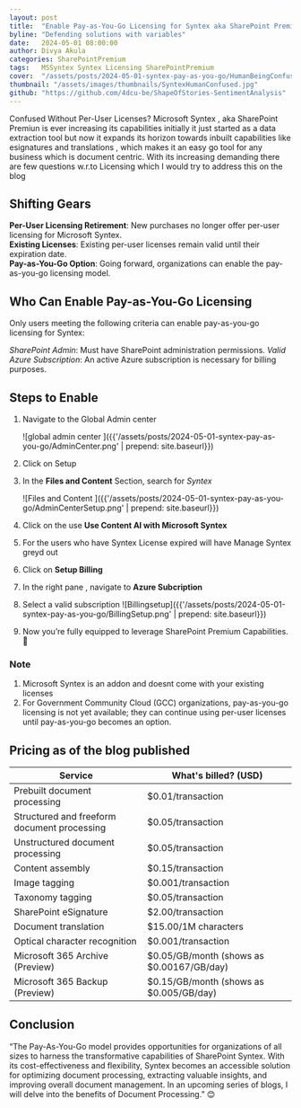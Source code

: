 ```yaml
---
layout: post
title:  "Enable Pay-as-You-Go Licensing for Syntex aka SharePoint Premium."
byline: "Defending solutions with variables"
date:   2024-05-01 08:00:00
author: Divya Akula
categories: SharePointPremium
tags:	MSSyntex Syntex Licensing SharePointPremium
cover:  "/assets/posts/2024-05-01-syntex-pay-as-you-go/HumanBeingConfused.jpeg"
thumbnail: "/assets/images/thumbnails/SyntexHumanConfused.jpg"
github: "https://github.com/4dcu-be/ShapeOfStories-SentimentAnalysis"
---
```

Confused Without Per-User Licenses? Microsoft Syntex , aka SharePoint Premiun is ever increasing its capabilities initially it just started as a data extraction tool but now it expands its horizon towards inbuilt capabilities like esignatures and translations , which makes it an easy go tool for any business which is document centric. With its increasing demanding there are few questions w.r.to Licensing which I would try to address this on the blog

## Shifting Gears

**Per-User Licensing Retirement**: New purchases no longer offer per-user licensing for Microsoft Syntex.\
**Existing Licenses**: Existing per-user licenses remain valid until their expiration date.\
**Pay-as-You-Go Option**: Going forward, organizations can enable the pay-as-you-go licensing model.


## Who Can Enable Pay-as-You-Go Licensing

Only users meeting the following criteria can enable pay-as-you-go licensing for Syntex:

*SharePoint Admin*: Must have SharePoint administration permissions.
*Valid Azure Subscription*: An active Azure subscription is necessary for billing purposes.

## Steps to Enable

1. Navigate to the Global Admin center
   
    ![global admin center ]({{'/assets/posts/2024-05-01-syntex-pay-as-you-go/AdminCenter.png' | prepend: site.baseurl}})
2. Click on Setup
3. In the **Files and Content** Section, search for *Syntex*

   ![Files and Content ]({{'/assets/posts/2024-05-01-syntex-pay-as-you-go/AdminCenterSetup.png' | prepend: site.baseurl}})
4. Click on the use **Use Content AI with Microsoft Syntex**
5. For the users who have Syntex License expired will have Manage Syntex greyd out
6. Click on **Setup Billing**
7. In the right pane , navigate to **Azure Subcription**
8. Select a valid subscription
     ![Billingsetup]({{'/assets/posts/2024-05-01-syntex-pay-as-you-go/BillingSetup.png' | prepend: site.baseurl}})
    
9. Now you’re fully equipped to leverage SharePoint Premium Capabilities. 🚀

### Note

1. Microsoft Syntex is an addon and doesnt come with your existing licenses
2. For Government Community Cloud (GCC) organizations, pay-as-you-go licensing is not yet available; they can continue using per-user licenses until pay-as-you-go becomes an option.

## Pricing as of the blog published

| Service                                     | What's billed? (USD)                   |
|---------------------------------------------|---------------------------------------|
| Prebuilt document processing                | $0.01/transaction                      |
| Structured and freeform document processing | $0.05/transaction                      |
| Unstructured document processing            | $0.05/transaction                      |
| Content assembly                            | $0.15/transaction                      |
| Image tagging                               | $0.001/transaction                     |
| Taxonomy tagging                            | $0.05/transaction                      |
| SharePoint eSignature                       | $2.00/transaction                      |
| Document translation                        | $15.00/1M characters                   |
| Optical character recognition               | $0.001/transaction                     |
| Microsoft 365 Archive (Preview)             | $0.05/GB/month (shows as $0.00167/GB/day) |
| Microsoft 365 Backup (Preview)              | $0.15/GB/month (shows as $0.005/GB/day)  |

## Conclusion
 
“The Pay-As-You-Go model provides opportunities for organizations of all sizes to harness the transformative capabilities of SharePoint Syntex. With its cost-effectiveness and flexibility, Syntex becomes an accessible solution for optimizing document processing, extracting valuable insights, and improving overall document management. In an upcoming series of blogs, I will delve into the benefits of Document Processing.” 😊

